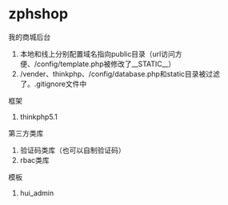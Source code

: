 # zphshop
我的商城后台
1. 本地和线上分别配置域名指向public目录（url访问方便、/config/template.php被修改了__STATIC__）
2. /vender、thinkphp、/config/database.php和static目录被过滤了。.gitignore文件中

框架
1. thinkphp5.1

第三方类库
1. 验证码类库（也可以自制验证码）
2. rbac类库

模板
1. hui_admin



